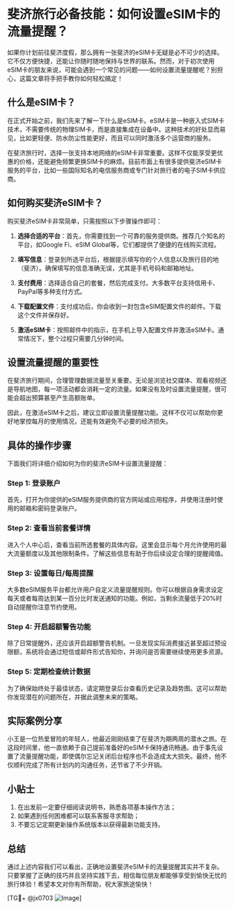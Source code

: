 # 斐济旅行必备技能：如何设置eSIM卡的流量提醒？

如果你计划前往斐济度假，那么拥有一张斐济的eSIM卡无疑是必不可少的选择。它不仅方便快捷，还能让你随时随地保持与世界的联系。然而，对于初次使用eSIM卡的朋友来说，可能会遇到一个常见的问题——如何设置流量提醒呢？别担心，这篇文章将手把手教你如何轻松搞定！

## 什么是eSIM卡？

在正式开始之前，我们先来了解一下什么是eSIM卡。eSIM卡是一种嵌入式SIM卡技术，不需要传统的物理SIM卡，而是直接集成在设备中。这种技术的好处显而易见，比如更轻便、防水防尘性能更好，而且可以同时激活多个运营商的服务。

在斐济旅行时，选择一张支持本地网络的eSIM卡非常重要。这样不仅能享受更优惠的价格，还能避免频繁更换SIM卡的麻烦。目前市面上有很多提供斐济eSIM卡服务的平台，比如一些国际知名的电信服务商或专门针对旅行者的电子SIM卡供应商。

## 如何购买斐济eSIM卡？

购买斐济eSIM卡非常简单，只需按照以下步骤操作即可：

1. **选择合适的平台**：首先，你需要找到一个可靠的服务提供商。推荐几个知名的平台，如Google Fi、eSIM Global等，它们都提供了便捷的在线购买流程。
   
2. **填写信息**：登录到所选平台后，根据提示填写你的个人信息以及旅行目的地（斐济）。确保填写的信息准确无误，尤其是手机号码和邮箱地址。

3. **支付费用**：选择适合自己的套餐，然后完成支付。大多数平台支持信用卡、PayPal等多种支付方式。

4. **下载配置文件**：支付成功后，你会收到一封包含eSIM配置文件的邮件。下载这个文件并保存好。

5. **激活eSIM卡**：按照邮件中的指示，在手机上导入配置文件并激活eSIM卡。通常情况下，整个过程只需要几分钟时间。

## 设置流量提醒的重要性

在斐济旅行期间，合理管理数据流量至关重要。无论是浏览社交媒体、观看视频还是导航地图，每一项活动都会消耗一定的流量。如果没有及时设置流量提醒，很可能会超出预算甚至产生高额账单。

因此，在激活eSIM卡之后，建议立即设置流量提醒功能。这样不仅可以帮助你更好地掌控每月的使用情况，还能有效避免不必要的经济损失。

## 具体的操作步骤

下面我们将详细介绍如何为你的斐济eSIM卡设置流量提醒：

### Step 1: 登录账户

首先，打开为你提供的eSIM服务提供商的官方网站或应用程序，并使用注册时使用的邮箱和密码登录账户。

### Step 2: 查看当前套餐详情

进入个人中心后，查看当前所选套餐的具体内容。这里会显示每个月允许使用的最大流量额度以及其他限制条件。了解这些信息有助于你后续设定合理的提醒阈值。

### Step 3: 设置每日/每周提醒

大多数eSIM服务平台都允许用户自定义流量提醒规则。你可以根据自身需求设定每天或者每周达到某一百分比时发送通知的功能。例如，当剩余流量低于20%时自动提醒你注意节约使用。

### Step 4: 开启超额警告功能

除了日常提醒外，还应该开启超额警告机制。一旦发现实际消费接近甚至超过预设限额，系统将会通过短信或邮件形式告知你，并询问是否需要继续使用更多资源。

### Step 5: 定期检查统计数据

为了确保始终处于最佳状态，请定期登录后台查看历史记录及趋势图。这可以帮助你发现潜在的问题所在，并据此调整未来的策略。

## 实际案例分享

小王是一位热爱冒险的年轻人，他最近刚刚结束了在斐济为期两周的潜水之旅。在这段时间里，他一直依赖于自己提前准备好的eSIM卡保持通讯畅通。由于事先设置了流量提醒功能，即使偶尔忘记关闭后台程序也不会造成太大损失。最终，他不仅顺利完成了所有计划内的沟通任务，还节省了不少开销。

## 小贴士

1. 在出发前一定要仔细阅读说明书，熟悉各项基本操作方法；
2. 如果遇到任何困难都可以联系客服寻求帮助；
3. 不要忘记定期更新操作系统版本以获得最新功能支持。

## 总结

通过上述内容我们可以看出，正确地设置斐济eSIM卡的流量提醒其实并不复杂。只要掌握了正确的技巧并且坚持实践下去，相信每位朋友都能够享受到愉快无忧的旅行体验！希望本文对你有所帮助，祝大家旅途愉快！

[TG💪+ @jx0703 ![Image](https://github.com/user-attachments/assets/dbca1d08-cadb-493c-b0ec-ad6f7a83f270)]